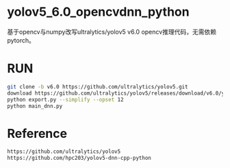 # yolov5_6.0_opencvdnn_python
基于opencv与numpy改写ultralytics/yolov5 v6.0 opencv推理代码，无需依赖pytorch。

# RUN
```bash
git clone -b v6.0 https://github.com/ultralytics/yolov5.git
download https://github.com/ultralytics/yolov5/releases/download/v6.0/yolov5s.pt
python export.py --simplify --opset 12 
python main_dnn.py
```

# Reference
```bash
https://github.com/ultralytics/yolov5
https://github.com/hpc203/yolov5-dnn-cpp-python
```
